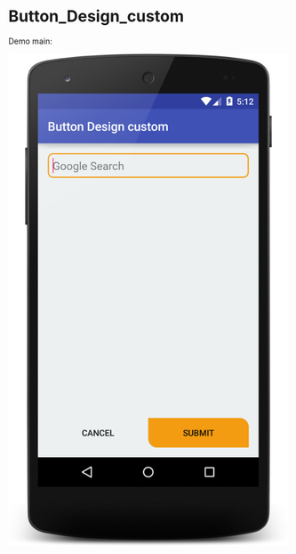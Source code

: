 # Button_Design_custom
Demo main:


![](https://github.com/bulbulhossen/Button_Design_custom/blob/master/demo.png?raw=true)
